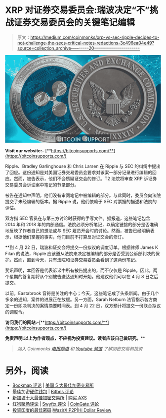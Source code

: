 # XRP 对证券交易委员会:瑞波决定“不”挑战证券交易委员会的关键笔记编辑

> 原文：<https://medium.com/coinmonks/xrp-vs-sec-ripple-decides-to-not-challenge-the-secs-critical-notes-redactions-3c496ea04e49?source=collection_archive---------20----------------------->

![](img/7cafc5cb1f6ebb08c4e56b3de488681d.png)

**Visit our website:-** [**https://bitcoinsupports.com/**](https://bitcoinsupports.com/)

Ripple、Bradley Garlinghouse 和 Chris Larsen 在 Ripple 与 SEC 的纠纷中提出了回应。这份通知是对美国证券交易委员会要求对该案一部分记录进行编辑的回应。然而，被告表示，他们不会质疑证交会的修订。T2 法院将审查 XRP 诉证券交易委员会诉讼案中笔记的节录部分。

被告在通知中声明，他们没有审阅笔记中被编辑的部分。与此同时，委员会向法院提交了未经编辑的版本。据 Ripple 说，他们依赖于 SEC 对票据的描述和法院的评估。

双方指 SEC 官员在与第三方讨论时获得的手写文件。据报道，这些笔记包含 2014 年和 2018 年的内部通信。法院必须分析笔记，以确定链接的部分是否准确地反映了作者自己的想法或与 SEC 雇员开会时的讨论。然而，被告已经明确表示，根据他们掌握的事实，他们目前不打算反对证交会的修订。

**到 4 月 22 日，瑞波和证交会将提交一份拟议的调度订单。根据律师 James K Filan 的说法，Ripple 应该遵从法院来决定被编辑的部分是否受到公诉部判决的保护。然而，直到今天，只有法院和证券交易委员会看到了这两份笔记。

斐讯声明，本回答是代表诉讼中所有被告提出的，而不仅仅是 Ripple。因此，两个星期的答复期将从个别被告送达通知时开始。他建议他们可以在 4 月 8 日之后提交。

以前，Eastabrook 音符是关注的中心；今天，这些笔记成了头条新闻。由于几个多余的通知，案件的进展正在放缓。另一方面，Sarah Netburn 法官指示各方商定一份即决判决的案情摘要时间表。到 4 月 22 日，双方预计将提交一份联合拟议的调度令。

**访问我们的网站:-**[**https://bitcoinsupports.com/**](https://bitcoinsupports.com/)

**免责声明:以上为作者观点，不应视为投资建议。读者应该自己做研究。****

> *加入 Coinmonks* [*电报频道*](https://t.me/coincodecap) *和* [*Youtube 频道*](https://www.youtube.com/c/coinmonks/videos) *了解加密交易和投资*

# 另外，阅读

*   [Bookmap 评论](https://coincodecap.com/bookmap-review-2021-best-trading-software) | [美国 5 大最佳加密交易所](https://coincodecap.com/crypto-exchange-usa)
*   最佳加密[硬件钱包](/coinmonks/hardware-wallets-dfa1211730c6) | [Bitbns 评论](/coinmonks/bitbns-review-38256a07e161)
*   [新加坡十大最佳加密交易所](https://coincodecap.com/crypto-exchange-in-singapore) | [购买 AXS](https://coincodecap.com/buy-axs-token)
*   [红狗赌场评论](https://coincodecap.com/red-dog-casino-review) | [Swyftx 评论](https://coincodecap.com/swyftx-review) | [CoinGate 评论](https://coincodecap.com/coingate-review)
*   [投资印度的最佳密码](https://coincodecap.com/best-crypto-to-invest-in-india-in-2021)|[WazirX P2P](https://coincodecap.com/wazirx-p2p)|[Hi Dollar Review](https://coincodecap.com/hi-dollar-review)